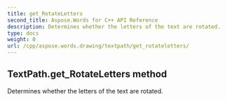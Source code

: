 ```yaml
---
title: get_RotateLetters
second_title: Aspose.Words for C++ API Reference
description: Determines whether the letters of the text are rotated. 
type: docs
weight: 0
url: /cpp/aspose.words.drawing/textpath/get_rotateletters/
---
```

## TextPath.get_RotateLetters method


Determines whether the letters of the text are rotated. 


